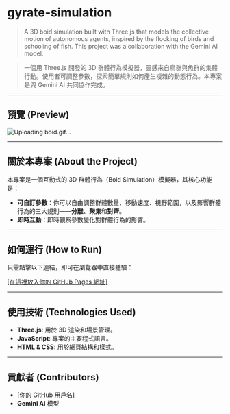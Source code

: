 # gyrate-simulation

> A 3D boid simulation built with Three.js that models the collective motion of autonomous agents, inspired by the flocking of birds and schooling of fish. This project was a collaboration with the Gemini AI model.

> 一個用 Three.js 開發的 3D 群體行為模擬器，靈感來自鳥群與魚群的集體行動。使用者可調整參數，探索簡單規則如何產生複雜的動態行為。本專案是與 Gemini AI 共同協作完成。

---

## 預覽 (Preview)

![Uploading boid.gif…]()


---

## 關於本專案 (About the Project)

本專案是一個互動式的 3D 群體行為（Boid Simulation）模擬器，其核心功能是：

* **可自訂參數**：你可以自由調整群體數量、移動速度、視野範圍，以及影響群體行為的三大規則——**分離**、**聚集**和**對齊**。
* **即時互動**：即時觀察參數變化對群體行為的影響。

---

## 如何運行 (How to Run)

只需點擊以下連結，即可在瀏覽器中直接體驗：

[[在這裡放入你的 GitHub Pages 網址]](https://github.com/jojoey-spec/gyrate-simulation)

---

## 使用技術 (Technologies Used)

* **Three.js**: 用於 3D 渲染和場景管理。
* **JavaScript**: 專案的主要程式語言。
* **HTML & CSS**: 用於網頁結構和樣式。

---

## 貢獻者 (Contributors)

* [你的 GitHub 用戶名]
* **Gemini AI** 模型
